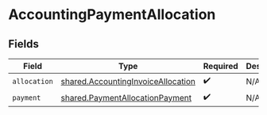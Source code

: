 # AccountingPaymentAllocation


## Fields

| Field                                                                                           | Type                                                                                            | Required                                                                                        | Description                                                                                     |
| ----------------------------------------------------------------------------------------------- | ----------------------------------------------------------------------------------------------- | ----------------------------------------------------------------------------------------------- | ----------------------------------------------------------------------------------------------- |
| `allocation`                                                                                    | [shared.AccountingInvoiceAllocation](../../../sdk/models/shared/accountinginvoiceallocation.md) | :heavy_check_mark:                                                                              | N/A                                                                                             |
| `payment`                                                                                       | [shared.PaymentAllocationPayment](../../../sdk/models/shared/paymentallocationpayment.md)       | :heavy_check_mark:                                                                              | N/A                                                                                             |
